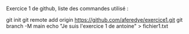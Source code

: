 Exercice 1 de github, liste des commandes utilisé : 

git init
git remote add origin https://github.com/aferedye/exercice1.git
git branch -M main
echo "Je suis l'exercice 1 de antoine" > fichier1.txt
